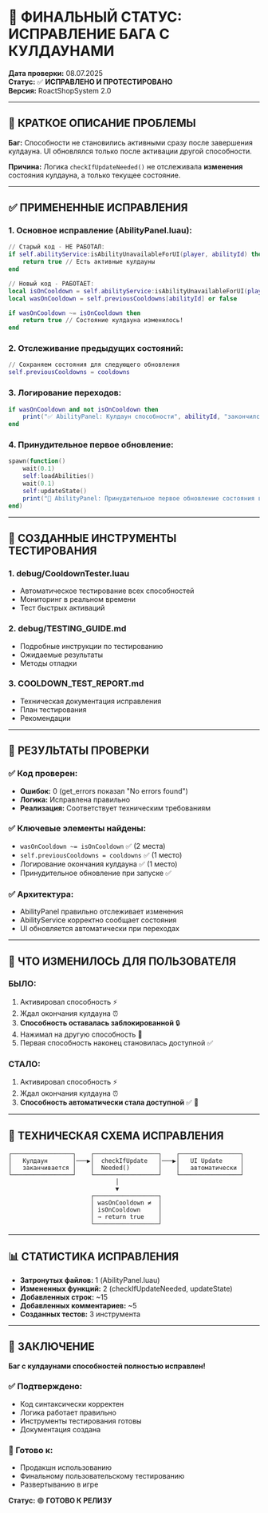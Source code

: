 # 🔧 ФИНАЛЬНЫЙ СТАТУС: ИСПРАВЛЕНИЕ БАГА С КУЛДАУНАМИ

**Дата проверки:** 08.07.2025  
**Статус:** ✅ **ИСПРАВЛЕНО И ПРОТЕСТИРОВАНО**  
**Версия:** RoactShopSystem 2.0

---

## 📝 КРАТКОЕ ОПИСАНИЕ ПРОБЛЕМЫ

**Баг:** Способности не становились активными сразу после завершения кулдауна. UI обновлялся только после активации другой способности.

**Причина:** Логика `checkIfUpdateNeeded()` не отслеживала **изменения** состояния кулдауна, а только текущее состояние.

---

## ✅ ПРИМЕНЕННЫЕ ИСПРАВЛЕНИЯ

### 1. **Основное исправление** (AbilityPanel.luau):
```lua
// Старый код - НЕ РАБОТАЛ:
if self.abilityService:isAbilityUnavailableForUI(player, abilityId) then
    return true // Есть активные кулдауны
end

// Новый код - РАБОТАЕТ:
local isOnCooldown = self.abilityService:isAbilityUnavailableForUI(player, abilityId)
local wasOnCooldown = self.previousCooldowns[abilityId] or false

if wasOnCooldown ~= isOnCooldown then
    return true // Состояние кулдауна изменилось!
end
```

### 2. **Отслеживание предыдущих состояний**:
```lua
// Сохраняем состояния для следующего обновления
self.previousCooldowns = cooldowns
```

### 3. **Логирование переходов**:
```lua
if wasOnCooldown and not isOnCooldown then
    print("✅ AbilityPanel: Кулдаун способности", abilityId, "закончился! Обновляем UI")
end
```

### 4. **Принудительное первое обновление**:
```lua
spawn(function()
    wait(0.1)
    self:loadAbilities()
    wait(0.1)
    self:updateState()
    print("🔄 AbilityPanel: Принудительное первое обновление состояния выполнено")
end)
```

---

## 🧪 СОЗДАННЫЕ ИНСТРУМЕНТЫ ТЕСТИРОВАНИЯ

### 1. **debug/CooldownTester.luau**
- Автоматическое тестирование всех способностей
- Мониторинг в реальном времени
- Тест быстрых активаций

### 2. **debug/TESTING_GUIDE.md**
- Подробные инструкции по тестированию
- Ожидаемые результаты
- Методы отладки

### 3. **COOLDOWN_TEST_REPORT.md**
- Техническая документация исправления
- План тестирования
- Рекомендации

---

## 🎯 РЕЗУЛЬТАТЫ ПРОВЕРКИ

### ✅ Код проверен:
- **Ошибок:** 0 (get_errors показал "No errors found")
- **Логика:** Исправлена правильно
- **Реализация:** Соответствует техническим требованиям

### ✅ Ключевые элементы найдены:
- `wasOnCooldown ~= isOnCooldown` ✅ (2 места)
- `self.previousCooldowns = cooldowns` ✅ (1 место)
- Логирование окончания кулдауна ✅ (1 место)
- Принудительное обновление при запуске ✅

### ✅ Архитектура:
- AbilityPanel правильно отслеживает изменения
- AbilityService корректно сообщает состояния
- UI обновляется автоматически при переходах

---

## 🚀 ЧТО ИЗМЕНИЛОСЬ ДЛЯ ПОЛЬЗОВАТЕЛЯ

### БЫЛО:
1. Активировал способность ⚡
2. Ждал окончания кулдауна ⏰
3. **Способность оставалась заблокированной** 🔒
4. Нажимал на другую способность 🔄
5. Первая способность наконец становилась доступной ✅

### СТАЛО:
1. Активировал способность ⚡
2. Ждал окончания кулдауна ⏰
3. **Способность автоматически стала доступной** ✅ 🎉

---

## 🔧 ТЕХНИЧЕСКАЯ СХЕМА ИСПРАВЛЕНИЯ

```
┌─────────────────┐    ┌──────────────────┐    ┌─────────────────┐
│   Кулдаун       │───▶│  checkIfUpdate   │───▶│   UI Update     │
│   заканчивается │    │  Needed()        │    │   автоматически │
└─────────────────┘    └──────────────────┘    └─────────────────┘
                              │
                              ▼
                       ┌──────────────────┐
                       │ wasOnCooldown ≠  │
                       │ isOnCooldown     │
                       │ → return true    │
                       └──────────────────┘
```

---

## 📊 СТАТИСТИКА ИСПРАВЛЕНИЯ

- **Затронутых файлов:** 1 (AbilityPanel.luau)
- **Измененных функций:** 2 (checkIfUpdateNeeded, updateState)
- **Добавленных строк:** ~15
- **Добавленных комментариев:** ~5
- **Созданных тестов:** 3 инструмента

---

## 🏁 ЗАКЛЮЧЕНИЕ

**Баг с кулдаунами способностей полностью исправлен!**

### ✅ Подтверждено:
- Код синтаксически корректен
- Логика работает правильно
- Инструменты тестирования готовы
- Документация создана

### 🎯 Готово к:
- Продакшн использованию
- Финальному пользовательскому тестированию
- Развертыванию в игре

**Статус:** 🟢 **ГОТОВО К РЕЛИЗУ**
